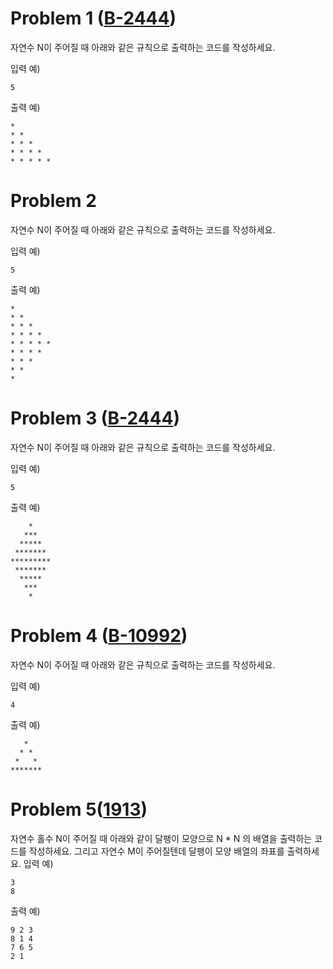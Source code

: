 # Problem 1 ([B-2444](https://www.acmicpc.net/problem/2444))

자연수 N이 주어질 때 아래와 같은 규칙으로 출력하는 코드를 작성하세요.

입력 예)

```
5
```

출력 예)

```
*
* *
* * *
* * * *
* * * * *
```

# Problem 2

자연수 N이 주어질 때 아래와 같은 규칙으로 출력하는 코드를 작성하세요.

입력 예)

```
5
```

출력 예)

```
*
* *
* * *
* * * *
* * * * *
* * * *
* * *
* *
*
```

# Problem 3 ([B-2444](https://www.acmicpc.net/problem/2444))

자연수 N이 주어질 때 아래와 같은 규칙으로 출력하는 코드를 작성하세요.

입력 예)

```
5
```

출력 예)

```
    *
   ***
  *****
 *******
*********
 *******
  *****
   ***
    *
```

# Problem 4 ([B-10992](https://www.acmicpc.net/problem/10992))

자연수 N이 주어질 때 아래와 같은 규칙으로 출력하는 코드를 작성하세요.

입력 예)

```
4
```

출력 예)

```
   *
  * *
 *   *
*******
```

# Problem 5([1913](https://www.acmicpc.net/problem/1913))

자연수 홀수 N이 주어질 때 아래와 같이 달팽이 모양으로 N \* N 의 배열을 출력하는 코드를 작성하세요.
그리고 자연수 M이 주어질텐데 달팽이 모양 배열의 좌표를 출력하세요.
입력 예)

```
3
8
```

출력 예)

```
9 2 3
8 1 4
7 6 5
2 1
```
